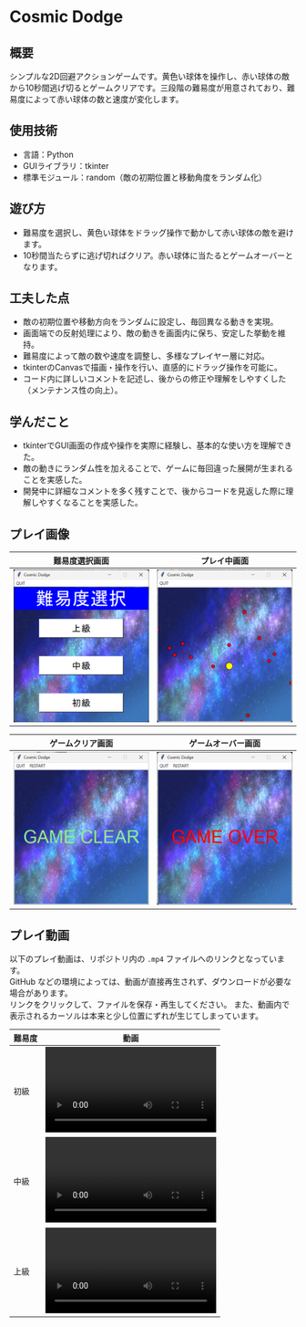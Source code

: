 # Cosmic Dodge

## 概要  
シンプルな2D回避アクションゲームです。黄色い球体を操作し、赤い球体の敵から10秒間逃げ切るとゲームクリアです。三段階の難易度が用意されており、難易度によって赤い球体の数と速度が変化します。

## 使用技術  
- 言語：Python
- GUIライブラリ：tkinter 
- 標準モジュール：random（敵の初期位置と移動角度をランダム化）   

## 遊び方  
- 難易度を選択し、黄色い球体をドラッグ操作で動かして赤い球体の敵を避けます。  
- 10秒間当たらずに逃げ切ればクリア。赤い球体に当たるとゲームオーバーとなります。

## 工夫した点  
- 敵の初期位置や移動方向をランダムに設定し、毎回異なる動きを実現。
- 画面端での反射処理により、敵の動きを画面内に保ち、安定した挙動を維持。
- 難易度によって敵の数や速度を調整し、多様なプレイヤー層に対応。
- tkinterのCanvasで描画・操作を行い、直感的にドラッグ操作を可能に。
- コード内に詳しいコメントを記述し、後からの修正や理解をしやすくした（メンテナンス性の向上）。

## 学んだこと  
- tkinterでGUI画面の作成や操作を実際に経験し、基本的な使い方を理解できた。
- 敵の動きにランダム性を加えることで、ゲームに毎回違った展開が生まれることを実感した。
- 開発中に詳細なコメントを多く残すことで、後からコードを見返した際に理解しやすくなることを実感した。


## プレイ画像

| 難易度選択画面       | プレイ中画面         |
|------------------|------------------|
| ![](./media/select.png) | ![](./media/in_play.png) |

| ゲームクリア画面       | ゲームオーバー画面     |
|------------------|------------------|
| ![](./media/game_clear.png) | ![](./media/game_over.png) |


## プレイ動画
以下のプレイ動画は、リポジトリ内の `.mp4` ファイルへのリンクとなっています。  
GitHub などの環境によっては、動画が直接再生されず、ダウンロードが必要な場合があります。  
リンクをクリックして、ファイルを保存・再生してください。
また、動画内で表示されるカーソルは本来と少し位置にずれが生じてしまっています。

| 難易度 | 動画 |
|--------|------|
| 初級 | ![プレイ動画(初級)](./media/beginner.mp4) |
| 中級 | ![プレイ動画(中級)](./media/intermediate.mp4) |
| 上級 | ![プレイ動画(上級)](./media/advanced.mp4) |


